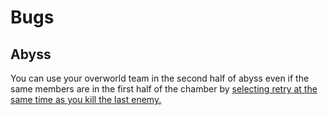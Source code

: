 # Bugs

## Abyss

You can use your overworld team in the second half of abyss even if the same members are in the first half of the chamber by [selecting retry at the same time as you kill the last enemy.](https://www.youtube.com/watch?v=XW_TDsyFkPA)

